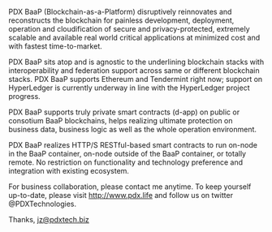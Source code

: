 PDX BaaP (Blockchain-as-a-Platform) disruptively reinnovates and reconstructs the blockchain for painless development, deployment, operation and cloudification of secure and privacy-protected, extremely scalable and available real world critical applications at minimized cost and with fastest time-to-market.

PDX BaaP sits atop and is agnostic to the underlining blockchain stacks with interoperability and federation support across same or different blockchain stacks. PDX BaaP supports Ethereum and Tendermint right now; support on HyperLedger is currently underway in line with the HyperLedger project progress. 

PDX BaaP supports truly private smart contracts (d-app) on public or consotium BaaP blockchains, helps realizing ultimate protection on business data, business logic as well as the whole operation environment.

PDX BaaP realizes HTTP/S RESTful-based smart contracts to run on-node in the BaaP container, on-node outside of the BaaP container, or totally remote. No restriction on functionality and technology preference and integration with existing ecosystem.

For business collaboration, please contact me anytime. To keep yourself up-to-date, please visit http://www.pdx.life and follow us on twitter @PDXTechnologies. 

Thanks,
jz@pdxtech.biz
